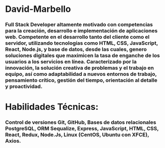 # David-Marbello
### Full Stack Developer altamente motivado con competencias para la creación, desarrollo e implementación de aplicaciones web. Competente en el desarrollo tanto del cliente como el servidor, utilizando tecnologías como HTML, CSS, JavaScript, React, Node.js, y base de datos, desde las cuales, genero soluciones digitales que maximicen la tasa de enganche de los usuarios a los servicios en línea. Caracterizado por la innovación, la solución creativa de problemas y el trabajo en equipo, así como adaptabilidad a nuevos entornos de trabajo, pensamiento crítico, gestión del tiempo, orientación al detalle y proactividad. 
#
# Habilidades Técnicas: 
### Control de versiones Git, GitHub, Bases de datos relacionales PostgreSQL, ORM Sequalize, Express, JavaScript, HTML, CSS, React, Redux, Node.Js, Linux (CentOS, Ubuntu con XFCE), Axios.


